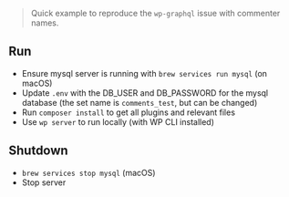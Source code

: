 > Quick example to reproduce the `wp-graphql` issue with commenter names.

## Run

- Ensure mysql server is running with `brew services run mysql` (on macOS)
- Update `.env` with the DB_USER and DB_PASSWORD for the mysql database (the set name is `comments_test`, but can be changed)
- Run `composer install` to get all plugins and relevant files
- Use `wp server` to run locally (with WP CLI installed)

## Shutdown

- `brew services stop mysql` (macOS)
- Stop server
